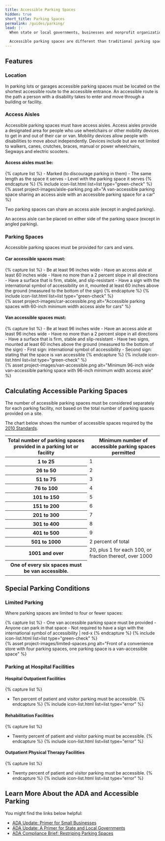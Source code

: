 ```yaml
---
title: Accessible Parking Spaces
hidden: true
short_title: Parking Spaces
permalink: /guides/parking/
lead: |-
  When state or local governments, businesses and nonprofit organizations provide customer or employee parking in parking lots or garages, accessible parking spaces complying with the Americans with Disabilities Act (ADA) must be provided.

  Accessible parking spaces are different than traditional parking spaces. They have specific features that make it easier for people with disabilities to access your programs, goods or services.
---
```


## Features

### Location

In parking lots or garages accessible parking spaces must be located on the shortest accessible route to the accessible entrance. An accessible route is the path a person with a disability takes to enter and move through a building or facility.

### Access Aisles

Accessible parking spaces must have access aisles. Access aisles provide a designated area for people who use wheelchairs or other mobility devices to get in and out of their car or van. Mobility devices allow people with disabilities to move about independently. Devices include but are not limited to walkers, canes, crutches, braces, manual or power wheelchairs, Segways and electric scooters.

#### Access aisles must be:

<div class="grid-container" markdown="0">
  <div class="grid-row">
    <div class="tablet:grid-col-6">
      {% capture list %}
      - Marked (to discourage parking in them)
      - The same length as the space it serves
      - Level with the parking space it serves
      {% endcapture %}
      {% include icon-list.html list=list type="green-check" %}
    </div>
    <div class="tablet:grid-col-6">{% asset project-images/aisle-parking.png alt="A van-accessible parking space sharing an access aisle with an accessible parking space for a car" %}</div>
  </div>
</div>

Two parking spaces can share an access aisle (except in angled parking).

An access aisle can be placed on either side of the parking space (except in angled parking).

### Parking Spaces

Accessible parking spaces must be provided for cars and vans.

#### Car accessible spaces must:

<div class="grid-container" markdown="0">
  <div class="grid-row">
    <div class="tablet:grid-col-6">
      {% capture list %}
      - Be at least 96 inches wide
      - Have an access aisle at least 60 inches wide
      - Have no more than a 2 percent slope in all directions
      - Have a surface that is firm, stable, and slip-resistant
      - Have a sign with the international symbol of accessibility on it, mounted at least 60 inches above the ground (measured to the bottom of the sign)
      {% endcapture %}
      {% include icon-list.html list=list type="green-check" %}
    </div>
      <div class="tablet:grid-col-6">{% asset project-images/car-accessible.png alt="Accessible parking spaces with 60-inch minimum width access aisle for cars" %}</div>
  </div>
</div>

#### Van accessible spaces must:

<div class="grid-container" markdown="0">
  <div class="grid-row">
    <div class="tablet:grid-col-6">
      {% capture list %}
      - Be at least 96 inches wide
      - Have an access aisle at least 96 inches wide
      - Have no more than a 2 percent slope in all directions
      - Have a surface that is firm, stable and slip-resistant
      - Have two signs, mounted at least 60 inches above the ground (measured to the bottom of the sign)
      - First sign: international symbol of accessibility
      - Second sign: stating that the space is van accessible
      {% endcapture %}
      {% include icon-list.html list=list type="green-check" %}
    </div>
      <div class="tablet:grid-col-6">{% asset project-images/van-accessible.png alt="Minimum 96-inch wide van-accessible parking space with 96-inch minimum width access aisle" %}</div>
  </div>
</div>

## Calculating Accessible Parking Spaces

The number of accessible parking spaces must be considered separately for each parking facility, not based on the total number of parking spaces provided on a site.

The chart below shows the number of accessible spaces required by the [2010 Standards](https://www.ada.gov/regs2010/2010ADAStandards/2010ADAstandards.htm%23c2).

<table class="usa-table">
  <thead>
    <tr>
      <th scope="col">Total number of parking spaces provided in a parking lot or facility</th>
      <th scope="col">Minimum number of
accessible parking spaces permitted</th>
    </tr>
  </thead>
  <tbody>
    <tr>
      <th scope="row">1 to 25</th>
      <td>1</td>
    </tr>
    <tr>
      <th scope="row">26 to 50</th>
      <td>2</td>
    </tr>
    <tr>
      <th scope="row">51 to 75</th>
      <td>3</td>
    </tr>
    <tr>
      <th scope="row">76 to 100</th>
      <td>4</td>
    </tr>
    <tr>
      <th scope="row">101 to 150</th>
      <td>5</td>
    </tr>
    <tr>
      <th scope="row">151 to 200</th>
      <td>6</td>
    </tr>
    <tr>
      <th scope="row">201 to 300</th>
      <td>7</td>
    </tr>
    <tr>
      <th scope="row">301 to 400</th>
      <td>8</td>
    </tr>
    <tr>
      <th scope="row">401 to 500</th>
      <td>9</td>
    </tr>
    <tr>
      <th scope="row">501 to 1000</th>
      <td>2 percent of total</td>
    </tr>
    <tr>
      <th scope="row">1001 and over</th>
      <td>20, plus 1 for each 100, or fraction thereof, over 1000</td>
    </tr>
    <tr>
      <th scope="row">One of every six spaces must be van accessible.</th>
      <td></td>
    </tr>
  </tbody>
</table>

## Special Parking Conditions

### Limited Parking

Where parking spaces are limited to four or fewer spaces:

<div class="grid-container" markdown="0">
  <div class="grid-row">
    <div class="tablet:grid-col-6">
      {% capture list %}
      - One van accessible parking space must be provided
      - Anyone can park in that space
      - Not required to have a sign with the international symbol of accessibility | red-x
      {% endcapture %}
      {% include icon-list.html list=list type="green-check" %}
    </div>
    <div class="tablet:grid-col-6">{% asset project-images/limited-spaces.png alt="Front of a convenience store with four parking spaces, one parking space is a van-accessible space" %}</div>
  </div>
</div>

### Parking at Hospital Facilities

#### Hospital Outpatient Facilities
{% capture list %}
- Ten percent of patient and visitor parking must be accessible.
{% endcapture %}
{% include icon-list.html list=list type="error" %}

#### Rehabilitation Facilities
{% capture list %}
- Twenty percent of patient and visitor parking must be accessible.
{% endcapture %}
{% include icon-list.html list=list type="error" %}

#### Outpatient Physical Therapy Facilities
{% capture list %}
- Twenty percent of patient and visitor parking must be accessible.
{% endcapture %}
{% include icon-list.html list=list type="error" %}

## Learn More About the ADA and Accessible Parking

You might find the links below helpful:

- [ADA Update: Primer for Small Businesses](https://www.ada.gov/regs2010/smallbusiness/smallbusprimer2010.html)
- [ADA Update: A Primer for State and Local Governments](https://www.ada.gov/regs2010/titleII_2010/title_ii_primer.html)
- [ADA Compliance Brief: Restriping Parking Spaces](https://www.ada.gov/restriping_parking/restriping2015.html)
